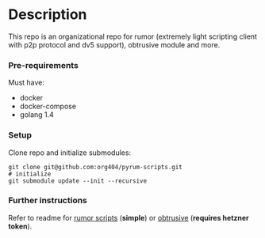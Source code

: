 # Description
This repo is an organizational repo for rumor (extremely light scripting client with p2p protocol and dv5 support), obtrusive module and more.  

### Pre-requirements
Must have:  
* docker  
* docker-compose  
* golang 1.4

### Setup
Clone repo and initialize submodules:  
```
git clone git@github.com:org404/pyrum-scripts.git
# initialize
git submodule update --init --recursive
```

### Further instructions
Refer to readme for [rumor scripts](./scripts/) (**simple**) or [obtrusive](./obtrusive/) (**requires hetzner token**).
